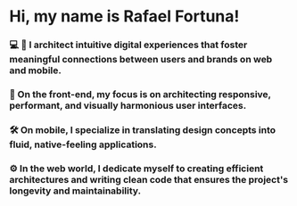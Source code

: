 # Hi, my name is Rafael Fortuna! 

### 💻 📱 I architect intuitive digital experiences that foster meaningful connections between users and brands on web and mobile.

### 🎨 On the front-end, my focus is on architecting responsive, performant, and visually harmonious user interfaces.

### 🛠️ On mobile, I specialize in translating design concepts into fluid, native-feeling applications.

### ⚙️ In the web world, I dedicate myself to creating efficient architectures and writing clean code that ensures the project's longevity and maintainability.
